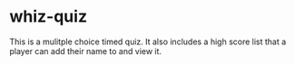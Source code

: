 # whiz-quiz

This is a mulitple choice timed quiz. It also includes a high score list that a player can add their name to and view it. 
